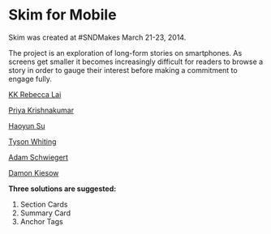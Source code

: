 Skim for Mobile
====

Skim was created at #SNDMakes March 21-23, 2014.

The project is an exploration of long-form stories on smartphones. As screens get smaller it becomes increasingly difficult for readers to browse a story in order to gauge their interest before making a commitment to engage fully.

[KK Rebecca Lai](https://twitter.com/kkrebeccalai)

[Priya Krishnakumar](https://twitter.com/priyakkumar)

[Haoyun Su](https://twitter.com/HaoyunSu)

[Tyson Whiting](https://twitter.com/komickiller)

[Adam Schwiegert](https://twitter.com/aschweig)

[Damon Kiesow](https://twitter.com/dkiesow)


**Three solutions are suggested:**
1. Section Cards
2. Summary Card
3. Anchor Tags
